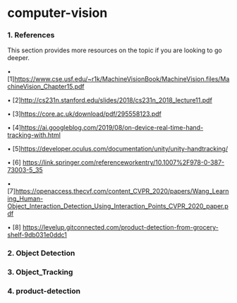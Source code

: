 # computer-vision

### 1. References
This section provides more resources on the topic if you are looking to go deeper.

•	[1]https://www.cse.usf.edu/~r1k/MachineVisionBook/MachineVision.files/MachineVision_Chapter15.pdf

•	[2]http://cs231n.stanford.edu/slides/2018/cs231n_2018_lecture11.pdf

•	[3]https://core.ac.uk/download/pdf/295558123.pdf

•	[4]https://ai.googleblog.com/2019/08/on-device-real-time-hand-tracking-with.html

•	[5]https://developer.oculus.com/documentation/unity/unity-handtracking/

•	[6]     https://link.springer.com/referenceworkentry/10.1007%2F978-0-387-73003-5_35

•	[7]https://openaccess.thecvf.com/content_CVPR_2020/papers/Wang_Learning_Human-Object_Interaction_Detection_Using_Interaction_Points_CVPR_2020_paper.pdf

•	[8] https://levelup.gitconnected.com/product-detection-from-grocery-shelf-9db031e0ddc1

### 2. Object Detection
### 3. Object_Tracking
### 4. product-detection

